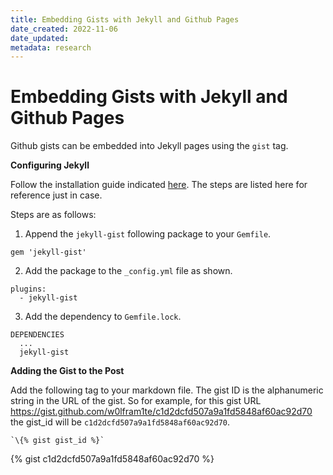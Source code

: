 ```yaml
---
title: Embedding Gists with Jekyll and Github Pages
date_created: 2022-11-06
date_updated: 
metadata: research
---
```

# Embedding Gists with Jekyll and Github Pages

Github gists can be embedded into Jekyll pages using the `gist` tag.

**Configuring Jekyll**

Follow the installation guide indicated [here](https://github.com/jekyll/jekyll-gist). The steps are listed here for reference just in case.

Steps are as follows:

1. Append the `jekyll-gist` following package to your `Gemfile`. 

```
gem 'jekyll-gist'
```

2. Add the package to the `_config.yml` file as shown.

```
plugins:
  - jekyll-gist
```

3. Add the dependency to `Gemfile.lock`.

```
DEPENDENCIES
  ...
  jekyll-gist
```

**Adding the Gist to the Post**

Add the following tag to your markdown file. The gist ID is the alphanumeric string in the URL of the gist. So for example, for this gist URL https://gist.github.com/w0lfram1te/c1d2dcfd507a9a1fd5848af60ac92d70 the gist_id will be `c1d2dcfd507a9a1fd5848af60ac92d70`.

```
`\{% gist gist_id %}`
```

{% gist c1d2dcfd507a9a1fd5848af60ac92d70 %}